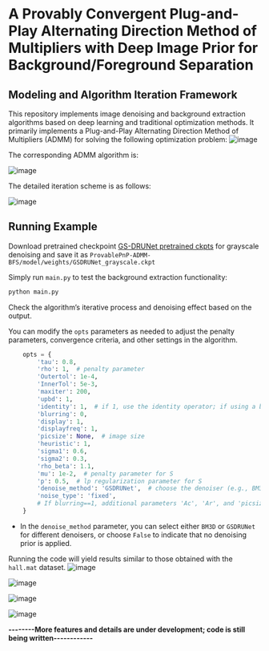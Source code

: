 # A Provably Convergent Plug-and-Play Alternating Direction Method of Multipliers with Deep Image Prior for Background/Foreground Separation

## Modeling and Algorithm Iteration Framework

This repository implements image denoising and background extraction algorithms based on deep learning and traditional optimization methods. It primarily implements a Plug-and-Play Alternating Direction Method of Multipliers (ADMM) for solving the following optimization problem:
![image](https://github.com/user-attachments/assets/b1cf70d1-943b-4e50-bacb-18085d83f2f8)


The corresponding ADMM algorithm is:

![image](https://github.com/user-attachments/assets/ef1f8fd6-6d9c-4e56-bea1-9c17e85f375d)


The detailed iteration scheme is as follows:

![image](https://github.com/user-attachments/assets/8e1190f6-0bff-4207-93c5-7287467aa37a)


## **Running Example**

Download pretrained checkpoint [GS-DRUNet pretrained ckpts](https://plmbox.math.cnrs.fr/f/04318d36824443a6bf8d/?dl=1) for grayscale denoising and save it as `ProvablePnP-ADMM-BFS/model/weights/GSDRUNet_grayscale.ckpt`

Simply run `main.py` to test the background extraction functionality:

```bash
python main.py
```

Check the algorithm’s iterative process and denoising effect based on the output.

You can modify the `opts` parameters as needed to adjust the penalty parameters, convergence criteria, and other settings in the algorithm.

```python
    opts = {
        'tau': 0.8,
        'rho': 1,  # penalty parameter
        'Outertol': 1e-4,
        'InnerTol': 5e-3,
        'maxiter': 200,
        'upbd': 1,
        'identity': 1,  # if 1, use the identity operator; if using a blur operator, set to 0 and configure 'blurring' as 1
        'blurring': 0,
        'display': 1,
        'displayfreq': 1,
        'picsize': None,  # image size
        'heuristic': 1,
        'sigma1': 0.6,
        'sigma2': 0.3,
        'rho_beta': 1.1,
        'mu': 1e-2,  # penalty parameter for S
        'p': 0.5,  # lp regularization parameter for S
        'denoise_method': 'GSDRUNet',  # choose the denoiser (e.g., BM3D or GSDRUNet), or set to False for no denoising prior
        'noise_type': 'fixed',
        # If blurring==1, additional parameters 'Ac', 'Ar', and 'picsize' are required
    }
```

- In the `denoise_method` parameter, you can select either `BM3D` or `GSDRUNet` for different denoisers, or choose `False` to indicate that no denoising prior is applied.

Running the code will yield results similar to those obtained with the `hall.mat` dataset.
![image](https://github.com/user-attachments/assets/7ba588c7-b2e7-44e6-8c50-5d3a2ffb2b77)

![image](https://github.com/user-attachments/assets/b2a33f00-310b-4dc3-a9f4-cfa555017ef3)

![image](https://github.com/user-attachments/assets/4fd8bde6-b57f-42df-a8db-9c9d5c91a1e6)

![image](https://github.com/user-attachments/assets/e186f2bc-b114-42b2-b4f4-3202f15c2b1c)


**--------More features and details are under development; code is still being written------------**

